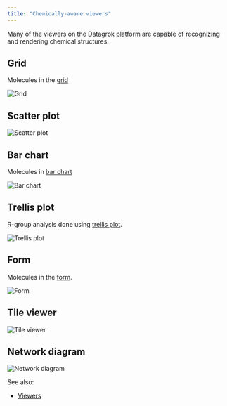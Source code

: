 ```yaml
---
title: "Chemically-aware viewers"
---
```


Many of the viewers on the Datagrok platform are capable of recognizing and rendering chemical structures.

## Grid

Molecules in the [grid](../../visualize/viewers/grid.md)

![Grid](../../uploads/viewers/grid-molecules.png "Grid: molecules")

## Scatter plot

![Scatter plot](../../uploads/viewers/scatter-plot-molecules.png "Scatter plot: molecules")

## Bar chart

Molecules in [bar chart](../../visualize/viewers/bar-chart.md)

![Bar chart](../../uploads/viewers/bar-chart-molecules.png "Bar chart: molecules")

## Trellis plot

R-group analysis done using [trellis plot](../../visualize/viewers/trellis-plot.md).

![Trellis plot](../../uploads/viewers/trellis-plot-molecules.png "Trellis plot: molecules")

## Form

Molecules in the [form](../../visualize/viewers/form.md).

![Form](../../uploads/viewers/form-molecules.png "Form: molecules")

## Tile viewer

![Tile viewer](../../uploads/viewers/tile-viewer-molecules.png "Tile viewer: molecules")

## Network diagram

![Network diagram](../../uploads/viewers/network-diagram-molecules.png "Network diagram: molecules")

See also:

* [Viewers](../../visualize/viewers/viewers.md)
